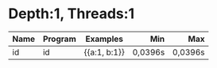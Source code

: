 # Depth:1, Threads:1
Name | Program | Examples | Min | Max
--- | --- | --- | ---: | ---:
id | id | {{a:1, b:1}} | 0,0396s | 0,0396s
